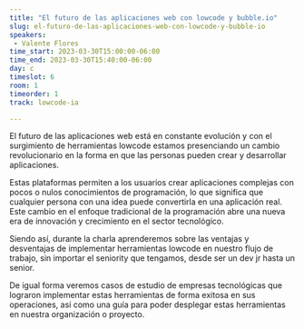```yaml
---
title: "El futuro de las aplicaciones web con lowcode y bubble.io"
slug: el-futuro-de-las-aplicaciones-web-con-lowcode-y-bubble-io
speakers:
 - Valente Flores
time_start: 2023-03-30T15:00:00-06:00
time_end: 2023-03-30T15:40:00-06:00
day: c
timeslot: 6
room: 1
timeorder: 1
track: lowcode-ia

---
```


El futuro de las aplicaciones web está en constante evolución y con el surgimiento de herramientas lowcode estamos presenciando un cambio revolucionario en la forma en que las personas pueden crear y desarrollar aplicaciones.

Estas plataformas permiten a los usuarios crear aplicaciones complejas con pocos o nulos conocimientos de programación, lo que significa que cualquier persona con una idea puede convertirla en una aplicación real. Este cambio en el enfoque tradicional de la programación abre una nueva era de innovación y crecimiento en el sector tecnológico.

Siendo así, durante la charla aprenderemos sobre las ventajas y desventajas de implementar herramientas lowcode en nuestro flujo de trabajo, sin importar el seniority que tengamos, desde ser un dev jr hasta un senior.

De igual forma veremos casos de estudio de empresas tecnológicas que lograron implementar estas herramientas de forma exitosa en sus operaciones, así como una guía para poder desplegar estas herramientas en nuestra organización o proyecto.